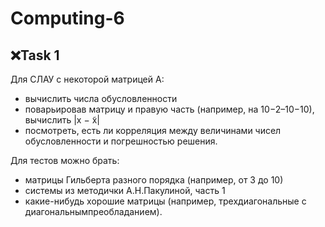 # Computing-6
## ❌Task 1 
Для СЛАУ с некоторой матрицей A:
- вычислить числа обусловленности
- поварьировав матрицу и правую часть (например, на 10−2–10−10), вычислить |x − ̃x|
- посмотреть, есть ли корреляция между величинами чисел обусловленности и погрешностью решения.

Для тестов можно брать:  
- матрицы Гильберта разного порядка (например, от 3 до 10)
-  системы из методички А.Н.Пакулиной, часть 1
-  какие-нибудь хорошие матрицы (например, трехдиагональные с диагональнымпреобладанием).